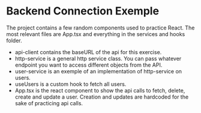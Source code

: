 ﻿# Backend Connection Exemple

The project contains a few random components used to practice React.
The most relevant files are App.tsx and everything in the services and hooks folder.

- api-client contains the baseURL of the api for this exercise.
- http-service is a general http service class. You can pass whatever endpoint you want to access different objects from the API.
- user-service is an exemple of an implementation of http-service on users.
- useUsers is a custom hook to fetch all users.
- App.tsx is the react component to show the api calls to fetch, delete, create and update a user. Creation and updates are hardcoded for the sake of practicing api calls.
